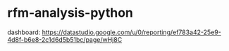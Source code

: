 # rfm-analysis-python
dashboard: https://datastudio.google.com/u/0/reporting/ef783a42-25e9-4d8f-b6e8-2c1d6d5b51bc/page/wHj8C
